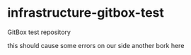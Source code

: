 # infrastructure-gitbox-test
GitBox test repository

this should cause some errors on our side
another bork here
